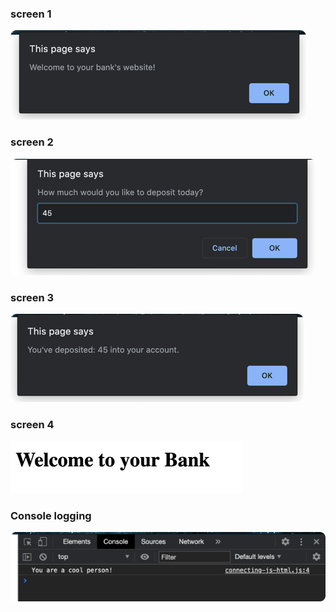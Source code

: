 
### screen 1

![](https://github.com/codeaprendiz/_assets/blob/master/html-css-kitchen/connecting-js-html-part1.png)

### screen 2

![](https://github.com/codeaprendiz/_assets/blob/master/html-css-kitchen/connecting-js-html-part2.png)

### screen 3

![](https://github.com/codeaprendiz/_assets/blob/master/html-css-kitchen/connecting-js-html-part3.png)

### screen 4

![](https://github.com/codeaprendiz/_assets/blob/master/html-css-kitchen/connecting-js-html-part4.png)


### Console logging

![](https://github.com/codeaprendiz/_assets/blob/master/html-css-kitchen/connecting-js-html-part5.png)